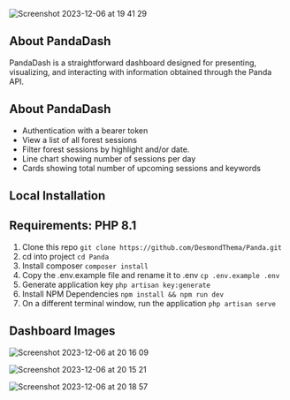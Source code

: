 
![Screenshot 2023-12-06 at 19 41 29](https://github.com/DesmondThema/Panda/assets/25475754/b02ea7a6-5af3-4470-9c29-7b6add702d0b)

## About PandaDash 

PandaDash is a straightforward dashboard designed for presenting, visualizing, and interacting with information obtained through the Panda API.

## About PandaDash 
- Authentication with a bearer token
- View a list of all forest sessions
- Filter forest sessions by highlight and/or date.
- Line chart showing number of sessions per day
- Cards showing total number of upcoming sessions and keywords 

## Local Installation
## Requirements: PHP 8.1 
1. Clone this repo 
`git clone https://github.com/DesmondThema/Panda.git`
2. cd into project
`cd Panda`
3. Install composer 
`composer install`
4. Copy the .env.example file and rename it to .env
`cp .env.example .env`
5. Generate application key
`php artisan key:generate` 
6. Install NPM Dependencies 
`npm install && npm run dev`
7. On a different terminal window, run the application
`php artisan serve`

## Dashboard Images

![Screenshot 2023-12-06 at 20 16 09](https://github.com/DesmondThema/Panda/assets/25475754/0d12b122-a4bc-44cd-a80b-a6f23b70233f)

![Screenshot 2023-12-06 at 20 15 21](https://github.com/DesmondThema/Panda/assets/25475754/f6c1b24f-2ecb-4236-b1c1-680fc6b5c38b)


![Screenshot 2023-12-06 at 20 18 57](https://github.com/DesmondThema/Panda/assets/25475754/8fbde394-a718-48bf-a424-7a93fa7ccf9a)
